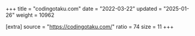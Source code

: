 +++
title = "codingotaku.com"
date = "2022-03-22"
updated = "2025-01-26"
weight = 10962

[extra]
source = "https://codingotaku.com/"
ratio = 74
size = 11
+++
